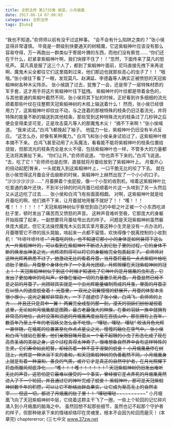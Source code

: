 ```yaml
---
title: 全职法师 第1735章 蜕变，小月蛾凰
date: 2017-06-14 07:00:03
categories: 全职法师
tags: [Duke]
---
```


“我也不知道。”俞师师以前有没干过这种事。
“会不会有什么陷阱之类的？”张小侯显得非常谨慎。
毕竟是一颗级别快要通天的树精魔，它这紫椴神叶应该没有那么容易夺得，万一再跑出一群类似于寄居叶猬的东西，而他们没有察觉……
“你们还在干什么，赶紧拿紫椴神叶啊，我们快撑不住了！！”忽然，下面传来了莫凡的怒吼声。
莫凡真是服了这三个人了，都到了紫椴神叶面前，尼玛直接先拽下来再说啊，魔鬼木尖全都往它们这里插刺过来，他们那边也就那些恶心的虫子了！！
“哦哦。”张小侯往下看了一眼，发现莫凡、赵满延、李德鑫等人确实正被愤怒的天冠紫椴神树各种木尖阵杀。
张小侯跳了过去，犹豫了一会，还是带了一层特殊材质的军手套，这才用手将这片紫椴神叶往下猛拽。
紫椴神叶的叶纹都是带着金色的，与其他普通的紫椴叶截然不同，张小侯将其下扯的时候，正好看到许多细细的流光顺着那些叶纹在往整颗天冠紫椴神树的木枝上输送着什么！
然而，张小侯已经很用力了，这紫椴神叶却纹丝不动，与之连着的那根特殊的枝条仍旧泛着流光，并将特殊的能量不断的输送到其他枝条，那些受到这种特殊流光的枝条过了几秒钟之后便会变得柔坚可变，正是攻击莫凡等人的那魔鬼木尖！
“摘不下来啊！”张小侯喊道。
“我来试试。”白鸿飞都挽起了袖子。
他猛力一扯，紫椴神叶仍旧没有半点反应。
“这怎么办，好像有某种魔力。”
白鸿飞和张小侯亲身试验过了，这紫椴神叶根本摘不下来。
白鸿飞甚至动用了火系魔法，看看能不能将紫椴神叶的枝条位置给烧毁，但那流光的枝条完全是水火不侵，包括紫椴神叶也一样，不管多大的力量都无法将其撕扯下来。
“你们让开。”俞师师说道。
“你也弄不下来的。”白鸿飞说道。
“去，吃了它！”俞师师也是彪悍，直接就将月蚕给放到了紫椴神叶上。
月蚕开心的扭动起肥|臀来，一头就栽入到这紫椴神叶上，一口干脆无比的咬了下去。
就在张小侯觉得这月蚕会牙齿崩断的时候，紫椴神叶上赫然出现了一个小小的口子。
“沙沙沙沙沙沙……”
月蚕撅着个虫屁股，像一个小型的收割机，啃着这紫椴神叶比吃普通的桑叶还快，不到半分钟的时间月蚕已经顺着叶片这一头啃到了另一头然后又从这边吃了过去……
张小侯和白鸿飞有些面面相觑。
对啊，这紫椴神叶就是给月蚕吃的啊，他们摘不下来，让月蚕就地用餐不就好了！！
“嚄！！！嚄！！！！！！！”
天冠紫椴神树似乎察觉到自己的中枢之叶正被一个小东西吃进肚子里，顿时发出了痛苦而又愤怒的声音。
这种声音难听至极，它那庞大的身躯开始摇摆了起来，一副想要将月蚕给甩出去的样子。
问题是天冠紫椴神树虽然躯体庞大威武，但它无法操控魔鬼木尖后其实拿月蚕这种小生灵是没有一点办法的，月蚕哪管它不停的摇头晃脑，啃起来一点都不留情，欢快得像个脱离控制的小收割机！
“咔哧咔哧咔哧~~~~~~~~~”
月蚕吃的快，也不知道它那小小的身体是如何装得下这么大一片紫椴神叶的，可以看到在紫椴神叶不断进入到它肚子里的过程，它的身体不断的焕发出神圣之光，光辉浓烈得可以将它的身躯给完全包裹起来了。
俞师师对这种光辉再熟悉不过了，她激动无比的看着月蚕，当月蚕将最后一点点紫椴叶给吃进肚子里后，月蚕整个身体化作了一个圣月光团球，月辉照耀在天冠紫椴神树的冠上！！
天冠紫椴神树似乎到这个时候才知道吃了它神叶的是月蛾凰的虫形态，它发出了更加难听的吼叫声，好像在催动一切的力量要杀死月蚕。
月蚕显然已经不是之前的月蚕了，光团球其实就是一个由光辉能量编制而成的月茧，里面的月蚕正在以惊人的速度蜕变着！
光蚕里，一双光之羽翼慢慢的舒展开，月蚕的体型本来很小很小，这光之翼却非常巨大，一下子就遮住了张小侯、白鸿飞、俞师师的上方……并且还只是其中一翼！
两翼完全成型的那一刻，漫天的羽妖们纷纷凝视着这里，无论如何月蛾凰都是图腾，最古老最强大的种族，在秦岭羽妖一族中就拥有非常高的地位，此时没落和消逝的月蛾凰再度出现在百拔山中，那些拥有上百年、数百年乃至上千年的老羽妖又怎么会不吃惊。
“噗哒、噗哒、噗哒~~~~”
皎洁月色光辉一直伴随，在蛾尾的位置甚至化作点点星尘之光，慢慢的融化在空气中。
张小侯和白鸿飞就站在那里，他们亲眼目睹月蚕从一个毫不起眼的小虫子形态化成了现在高贵圣洁的美丽之身，这个过程真得太神奇了，很难想象自然界中会有这样特殊的生灵，它们寿命如此短暂，却经历着一种不亚于涅槃的蜕变！
小月蛾凰悬停在树冠上，光辉是一种沐浴下来的柔和，和天冠紫椴神树的伪善截然不同，小月蛾凰身上就是有着一种温和、善良的气质，或许它才是真正的自然守护者，在月光照耀下将血雨腥风彻底净化……
“嚄！！！嚄！！！！！！”
天冠紫椴神树仍旧发出难听无比的声音，这恐怕是它最难以接受的一个事实，曾经被它差点弄死的月蛾凰竟然进入了下一个轮回，并且通过它的神叶完成了蜕变！
紫椴神叶，那可是天冠紫椴神树数千年的积攒，可以让它不断结出鲜血果实，让它成为至高无上的自然主宰……
但这一切，都进了月蛾凰的肚子里！！
“噗哒噗哒~~~~~~~~~~~~~~”
小月蛾凰飞向了天冠紫椴神树中层，它绕着这颗主干飞了一圈，一些上个轮回的记忆碎片涌入到小月蛾凰的脑海之中。
虽然回想不起那些细节，虽然也记不起那个守护者的样子，但那种继承下来的情绪却烙印在灵魂里，根本不会因为轮回而磨灭！
(本章完)
chaptererror;
(三七中文 www.37zw.net